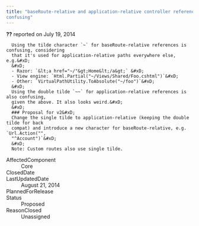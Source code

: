```yaml
---
title: "baseRoute-relative and application-relative controller reference syntax is
confusing"
---
```

<div class="issue-report">
   <div class="issue-header"><b>??</b> reported on 
      <time datetime="2014-07-19T18:14:23.927-07:00">July 19, 2014</time>
   </div>
   <div class="issue-message" markdown="1">
      
      Using the tilde character `~` for baseRoute-relative references is confusing, considering
      that it's used for application-relative paths everywhere else, e.g.&#xD;
      &#xD;
      - Razor: `&lt;a href="~/"&gt;Home&lt;/a&gt;` &#xD;
      - View engine: `Html.Partial("~/Views/Shared/Foo.cshtml")`&#xD;
      - Other: `VirtualPathUtility.ToAbsolute("~/foo")`&#xD;
      &#xD;
      Using the double tilde `~~` for application-relative references is also confusing,
      given the above. It also looks weird.&#xD;
      &#xD;
      ### Proposal for v2&#xD;
      Change the single tilde to application-relative (keeping the double tilde for back
      compat) and introduce a new character for baseRoute-relative, e.g. `Url.Action("",
      "^Account")`&#xD;
      &#xD;
      Note: Custom routes also use single tilde.
      
      
   </div>
   <div class="issue-footer">
      <dl>
         <dt>AffectedComponent</dt>
         <dd>Core</dd>
         <dt>ClosedDate</dt>
         <dd></dd>
         <dt>LastUpdatedDate</dt>
         <dd>
            <time datetime="2014-08-21T21:36:08.123-07:00">August 21, 2014</time>
         </dd>
         <dt>PlannedForRelease</dt>
         <dd></dd>
         <dt>Status</dt>
         <dd>Proposed</dd>
         <dt>ReasonClosed</dt>
         <dd>Unassigned</dd>
      </dl>
   </div>
</div>